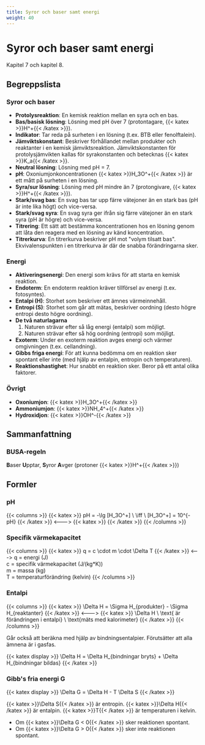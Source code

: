 ```yaml
---
title: Syror och baser samt energi
weight: 40
---
```


# Syror och baser samt energi

Kapitel 7 och kapitel 8.

## Begreppslista

### Syror och baser

* **Protolysreaktion**: En kemisk reaktion mellan en syra och en bas.
* **Bas/basisk lösning**: Lösning med pH över 7 (protontagare, {{< katex >}}H^+{{< /katex >}}).
* **Indikator**: Tar reda på surheten i en lösning (t.ex. BTB eller fenolftalein).
* **Jämviktskonstant**: Beskriver förhållandet mellan produkter och reaktanter i en kemisk jämviktsreaktion. Jämviktskonstanten för protolysjämvikten kallas för syrakonstanten och betecknas {{< katex >}}K_a{{< /katex >}}.
* **Neutral lösning**: Lösning med pH = 7.
* **pH**: Oxoniumjonkoncentrationen {{< katex >}}H_3O^+{{< /katex >}} är ett mått på surheten i en lösning.
* **Syra/sur lösning**: Lösning med pH mindre än 7 (protongivare, {{< katex >}}H^+{{< /katex >}}).
* **Stark/svag bas**: En svag bas tar upp färre vätejoner än en stark bas (pH är inte lika högt) och vice-versa.
* **Stark/svag syra**: En svag syra ger ifrån sig färre vätejoner än en stark syra (pH är högre) och vice-versa.
* **Titrering**: Ett sätt att bestämma koncentrationen hos en lösning genom att låta den reagera med en lösning av känd koncentration.
* **Titrerkurva**: En titrerkurva beskriver pH mot "volym tilsatt bas". Ekvivalenspunkten i en titrerkurva är där de snabba förändringarna sker.

### Energi

* **Aktiveringsenergi**: Den energi som krävs för att starta en kemisk reaktion.
* **Endoterm**: En endoterm reaktion kräver tillförsel av energi (t.ex. fotosyntes).
* **Entalpi (H)**: Storhet som beskriver ett ämnes värmeinnehåll.
* **Entropi (S)**: Storhet som går att mätas, beskriver oordning (desto högre entropi desto högre oordning).
* **De två naturlagarna**
  1. Naturen strävar efter så låg energi (entalpi) som möjligt.
  1. Naturen strävar efter så hög oordning (entropi) som möjligt.
* **Exoterm**: Under en exoterm reaktion avges energi och värmer omgivningen (t.ex. cellandning).
* **Gibbs friga energi**: För att kunna bedömma om en reaktion sker spontant eller inte (med hjälp av entalpin, entropin och temperaturen).
* **Reaktionshastighet**: Hur snabbt en reaktion sker. Beror på ett antal olika faktorer.

### Övrigt

* **Oxoniumjon**: {{< katex >}}H_3O^+{{< /katex >}}
* **Ammoniumjon**: {{< katex >}}NH_4^+{{< /katex >}}
* **Hydroxidjon**: {{< katex >}}OH^-{{< /katex >}}

## Sammanfattning

### BUSA-regeln

**B**aser **U**pptar, **S**yror **A**vger (protoner {{< katex >}}H^+{{< /katex >}})

## Formler

### pH

{{< columns >}}
{{< katex >}}
pH = -\lg [H_3O^+] \\
\iff \\
[H_3O^+] = 10^{-pH}
{{< /katex >}}
<--->
{{< katex >}}
{{< /katex >}}
{{< /columns >}}

### Specifik värmekapacitet

{{< columns >}}
{{< katex >}}
q = c \cdot m \cdot \Delta T
{{< /katex >}}
<--->
q = energi (J)\
c = specifik värmekapacitet (J/(kg*K))\
m = massa (kg)\
T = temperaturförändring (kelvin)
{{< /columns >}}

### Entalpi

{{< columns >}}
{{< katex >}}
\Delta H = \Sigma H_{produkter} - \Sigma H_{reaktanter}
{{< /katex >}}
<--->
{{< katex >}}
\Delta H \ \text{ är förändringen i entalpi} \\
\text{mäts med kalorimeter}
{{< /katex >}}
{{< /columns >}}

Går också att beräkna med hjälp av bindningsentalpier. Förutsätter att alla ämnena är i gasfas.

{{< katex display >}}
\Delta H = \Delta H_{bindningar bryts} + \Delta H_{bindningar bildas}
{{< /katex >}}

### Gibb's fria energi G

{{< katex display >}}
\Delta G = \Delta H - T \Delta S
{{< /katex >}}

{{< katex >}}\Delta S{{< /katex >}} är entropin. {{< katex >}}\Delta H{{< /katex >}} är entalpin. {{< katex >}}T{{< /katex >}} är temperaturen i kelvin.

* Om {{< katex >}}\Delta G < 0{{< /katex >}} sker reaktionen spontant.
* Om {{< katex >}}\Delta G > 0{{< /katex >}} sker inte reaktionen spontant.
